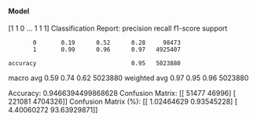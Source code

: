#### Model
[1 1 0 ... 1 1 1]
Classification Report:
              precision    recall  f1-score   support

           0       0.19      0.52      0.28     98473
           1       0.99      0.96      0.97   4925407

    accuracy                           0.95   5023880
   macro avg       0.59      0.74      0.62   5023880
weighted avg       0.97      0.95      0.96   5023880

Accuracy: 0.9466394499868628
Confusion Matrix:
[[  51477   46996]
 [ 221081 4704326]]
Confusion Matrix (%):
[[ 1.02464629  0.93545228]
 [ 4.40060272 93.63929871]]
